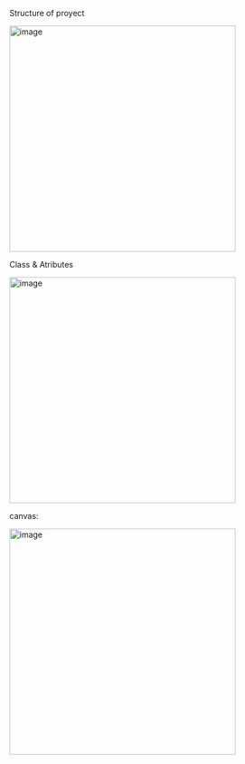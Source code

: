 Structure of proyect

<img width="400" height="400" alt="image" src="https://github.com/user-attachments/assets/bf7bf358-60a7-4b7e-a285-46af5ade720c" />


Class & Atributes 

<img width="400" height="400" alt="image" src="https://github.com/user-attachments/assets/e64e4baf-a9c3-4f81-9017-12bc2b7b9da4" />

canvas: 

<img width="400" height="400" alt="image" src="https://github.com/user-attachments/assets/be4c1368-3dc2-4a20-b06e-093b7595c8d8" />
